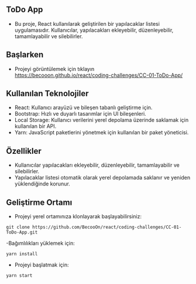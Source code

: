 ## ToDo App
- Bu proje, React kullanılarak geliştirilen bir yapılacaklar listesi uygulamasıdır. Kullanıcılar, yapılacakları ekleyebilir, düzenleyebilir, tamamlayabilir ve silebilirler.

## Başlarken
- Projeyi görüntülemek için tıklayın https://becooon.github.io/react/coding-challenges/CC-01-ToDo-App/

## Kullanılan Teknolojiler
- React: Kullanıcı arayüzü ve bileşen tabanlı geliştirme için.
- Bootstrap: Hızlı ve duyarlı tasarımlar için UI bileşenleri.
- Local Storage: Kullanıcı verilerini yerel depolama üzerinde saklamak için kullanılan bir API.
- Yarn: JavaScript paketlerini yönetmek için kullanılan bir paket yöneticisi.

## Özellikler
- Kullanıcılar yapılacakları ekleyebilir, düzenleyebilir, tamamlayabilir ve silebilirler.
- Yapılacaklar listesi otomatik olarak yerel depolamada saklanır ve yeniden yüklendiğinde korunur.

## Geliştirme Ortamı
- Projeyi yerel ortamınıza klonlayarak başlayabilirsiniz:
```
git clone https://github.com/BecooOn/react/coding-challenges/CC-01-ToDo-App.git
```
-Bağımlılıkları yüklemek için:
```
yarn install
```
- Projeyi başlatmak için:
```
yarn start
```